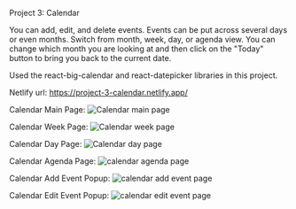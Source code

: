 Project 3: Calendar

You can add, edit, and delete events. Events can be put across several days or even months. Switch from month, week, day, or agenda view. You can change which month you are looking at and then click on the "Today" button to bring you back to the current date.

Used the react-big-calendar and react-datepicker libraries in this project.

Netlify url: https://project-3-calendar.netlify.app/

Calendar Main Page: ![Calendar main page](https://user-images.githubusercontent.com/99612054/169418931-12e1c40a-216b-4aa4-9008-685757547b79.png)

Calendar Week Page: ![Calendar week page](https://user-images.githubusercontent.com/99612054/169419208-1067a84f-938a-4c92-81a5-9a4252c00df8.png)

Calendar Day Page: ![Calendar day page](https://user-images.githubusercontent.com/99612054/169419271-13dac71f-ef2e-4618-a4d9-c26cba9fee05.png)

Calendar Agenda Page: ![calendar agenda page](https://user-images.githubusercontent.com/99612054/169419331-f841a091-92ed-495d-abba-56359425d0e6.png)

Calendar Add Event Popup: ![calendar add event page](https://user-images.githubusercontent.com/99612054/169419389-d486c8f9-f405-474f-85dc-1920bf18783a.png)

Calendar Edit Event Popup: ![calendar edit event page](https://user-images.githubusercontent.com/99612054/169419526-3e8b654d-3092-42be-8094-8c0b293c1515.png)

